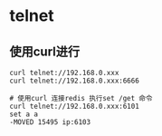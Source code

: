 # telnet

## 使用curl进行

```shell
curl telnet://192.168.0.xxx
curl telnet://192.168.0.xxx:6666
 
# 使用curl 连接redis 执行set /get 命令
curl telnet://192.168.0.xxx:6101
set a a
-MOVED 15495 ip:6103
```
